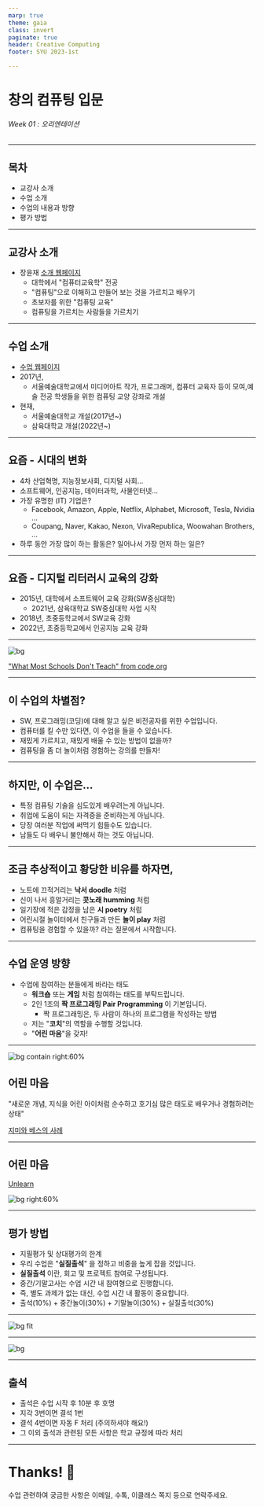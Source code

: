 ```yaml
---
marp: true
theme: gaia
class: invert
paginate: true
header: Creative Computing
footer: SYU 2023-1st

---
```

<!--
_class: lead
-->
# **창의 컴퓨팅 입문**
###### Week 01 : 오리엔테이션


---
## 목차
* 교강사 소개
* 수업 소개
* 수업의 내용과 방향
* 평가 방법

---
## 교강사 소개
* 장윤재 [소개 웹페이지](https://sites.google.com/view/janggoons/home)
  - 대학에서 "컴퓨터교육학" 전공
  - "컴퓨팅"으로 이해하고 만들어 보는 것을 가르치고 배우기
  - 초보자를 위한 "컴퓨팅 교육"
  - 컴퓨팅을 가르치는 사람들을 가르치기

---
## 수업 소개
* [수업 웹페이지](https://sites.google.com/view/sia-creativecomputing/home)
* 2017년, 
  - 서울예술대학교에서 미디어아트 작가, 프로그래머, 컴퓨터 교육자 등이 모여,예술 전공 학생들을 위한 컴퓨팅 교양 강좌로 개설
* 현재,
  - 서울예술대학교 개설(2017년~)
  - 삼육대학교 개설(2022년~)

---
## 요즘 - 시대의 변화
* 4차 산업혁명, 지능정보사회, 디지털 사회...
* 소프트웨어, 인공지능, 데이터과학, 사물인터넷...
* 가장 유명한 (IT) 기업은? 
  - Facebook, Amazon, Apple, Netflix, Alphabet, Microsoft, Tesla, Nvidia ...
  - Coupang, Naver, Kakao, Nexon, VivaRepublica, Woowahan Brothers, ...
* 하루 동안 가장 많이 하는 활동은? 일어나서 가장 먼저 하는 일은?
---
## 요즘 - 디지털 리터러시 교육의 강화
* 2015년, 대학에서 소프트웨어 교육 강화(SW중심대학)
  - 2021년, 삼육대학교 SW중심대학 사업 시작
* 2018년, 초중등학교에서 SW교육 강화
* 2022년, 초중등학교에서 인공지능 교육 강화

---
<!--
_header: ""
_footer: ""
-->
![bg](https://img.youtube.com/vi/nKIu9yen5nc/0.jpg)

["What Most Schools Don't Teach" from code.org](https://www.youtube.com/watch?v=nKIu9yen5nc)



---
## 이 수업의 차별점?
* SW, 프로그래밍(코딩)에 대해 알고 싶은 비전공자를 위한 수업입니다.
* 컴퓨터를 킬 수만 있다면, 이 수업을 들을 수 있습니다.
* 재밌게 가르치고, 재밌게 배울 수 있는 방법이 없을까?
* 컴퓨팅을 좀 더 놀이처럼 경험하는 강의를 만들자!

---
## 하지만, 이 수업은...
* 특정 컴퓨팅 기술을 심도있게 배우려는게 아닙니다.
* 취업에 도움이 되는 자격증을 준비하는게 아닙니다.
* 당장 여러분 작업에 써먹기 힘들수도 있습니다.
* 남들도 다 배우니 불안해서 하는 것도 아닙니다.

---
## 조금 추상적이고 황당한 비유를 하자면,
* 노트에 끄적거리는 **낙서 doodle** 처럼
* 신이 나서 흥얼거리는 **콧노래 humming** 처럼
* 일기장에 적은 감정을 남은 **시 poetry** 처럼
* 어린시절 놀이터에서 친구들과 만든 **놀이 play** 처럼
* 컴퓨팅을 경험할 수 있을까? 라는 질문에서 시작합니다.

---
## 수업 운영 방향
* 수업에 참여하는 분들에게 바라는 태도
  - **워크숍** 또는 **게임** 처럼 참여하는 태도를 부탁드립니다.
  - 2인 1조의 **짝 프로그래밍 Pair Programming** 이 기본입니다.
    - 짝 프로그래밍은, 두 사람이 하나의 프로그램을 작성하는 방법
  - 저는 "**코치**"의 역할을 수행할 것입니다.
  - "**어린 마음**"을 갖자!

---
![bg contain right:60%](https://techland.time.com/wp-content/uploads/sites/15/2013/03/image6.jpg?w=1000&h=667&crop=1)

## 어린 마음

"새로운 개념, 지식을 어린 아이처럼 순수하고 호기심 많은 태도로 배우거나 경험하려는 상태"

[지미와 베스의 사례](https://docs.google.com/document/d/1oDd5wswtiyNCjHQr5NgAv3ZU-8-5rJZUXEo3Puq_htI/edit#heading=h.fm06zi5merqn)


---
## 어린 마음

[Unlearn](https://www.youtube.com/watch?v=MFzDaBzBlL0) 

![bg right:60%](https://img.youtube.com/vi/MFzDaBzBlL0/0.jpg)


---
## 평가 방법
* 지필평가 및 상대평가의 한계
* 우리 수업은 "**실질출석**" 을 정하고 비중을 높게 잡을 것입니다.
* **실질출석** 이란, 회고 및 프로젝트 참여로 구성됩니다.  
* 중간/기말고사는 수업 시간 내 참여형으로 진행합니다.
* 즉, 별도 과제가 없는 대신, 수업 시간 내 활동이 중요합니다. 
* 출석(10%) + 중간놀이(30%) + 기말놀이(30%) + 실질출석(30%)

---
<!--
_header: ""
_footer: ""
-->
![bg fit](img/w01-01.png)



---
<!--
_header: ""
_footer: ""
-->
![bg](img/w01-02.png)




---
## 출석
* 출석은 수업 시작 후 10분 후 호명 
* 지각 3번이면 결석 1번
* 결석 4번이면 자동 F 처리 (주의하셔야 해요!)
* 그 이외 출석과 관련된 모든 사항은 학교 규정에 따라 처리

---
# Thanks! 🎉 
<!--
_class: lead
-->
수업 관련하여 궁금한 사항은 
이메일, 수톡, 이클래스 쪽지 등으로 연락주세요.